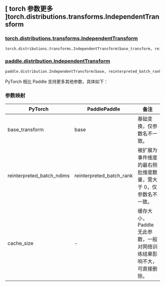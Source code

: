 ## [ torch 参数更多 ]torch.distributions.transforms.IndependentTransform

### [torch.distributions.transforms.IndependentTransform](https://pytorch.org/docs/stable/distributions.html#torch.distributions.transforms.IndependentTransform)

```python
torch.distributions.transforms.IndependentTransform(base_transform, reinterpreted_batch_ndims, cache_size=0)
```

### [paddle.distribution.IndependentTransform](https://www.paddlepaddle.org.cn/documentation/docs/zh/develop/api/paddle/distribution/IndependentTransform_cn.html#independenttransform)

```python
paddle.distribution.IndependentTransform(base, reinterpreted_batch_rank)
```

PyTorch 相比 Paddle 支持更多其他参数，具体如下：

### 参数映射

| PyTorch                   | PaddlePaddle             | 备注                     |
| ------------------------- | ------------------------ | ------------------------ |
| base_transform            | base                     | 基础变换，仅参数名不一致。 |
| reinterpreted_batch_ndims | reinterpreted_batch_rank | 被扩展为事件维度的最右侧批维度数量，需大于 0，仅参数名不一致。 |
| cache_size                | -                        | 缓存大小，Paddle 无此参数，一般对网络训练结果影响不大，可直接删除。 |
